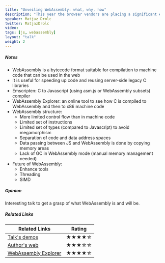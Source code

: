 ```yaml
---
title: "Unveiling WebAssembly: what, why, how"
description: "This year the browser vendors are placing a significant effort into developing WebAssembly. The aim of this talk is to answer whether it's relevant to your use case and how to use it to improve the performance of your application. We will see what WebAssembly brings in comparison to existing technologies. We will write some C++ code and run it in browser. We will take a look at exposing functions and classes written in C++ to parts of application that are written in JavaScript. We will discuss using WebAssembly to optimize parts of application written in JavaScript. We will use some C++ libraries to do cool stuff in a browser. Finally I will invite you to explore WebAssembly yourself and show us what you came up with."
speaker: Matjaz Drolc
twitter: MatjazDrolc
video:
tags: [js, webassembly]
layout: "talk"
weight: 2
---
```


<article id="1">

##### Notes

- WebAssembly is a bytecode format suitable for compilation to machine code that can be used in the web
- It is useful for speeding up code and reusing server-side legacy C libraries
- Emscripten: C to Javascript (using asm.js or WebAssembly subsets) compiler
- WebAssembly Explorer: an online tool to see how C is compiled to WebAssembly and then to x86 machine code
- WebAssembly structure:
	- More limited control flow than in machine code
	- Limited set of instructions
	- Limited set of types (compared to Javascript) to avoid megamorphism
	- Separation of code and data address spaces
	- Data passing between JS and WebAssembly is done by copying memory areas
	- Lack of GC in WebAssembly mode (manual memory management needed)
- Future of WebAssembly:
	- Enhance tools
	- Threading
	- SIMD
	
</article>

<article id="2">

##### Opinion

Interesting talk to get a grasp of what WebAssembly is and will be.

</article>

<article id="3">

##### Related Links

Related Links | Rating
--- | ---
[Talk's demos](https://github.com/drola/webassembly) | ★★★★☆
[Author's web](https://drola.si/webassembly/) | ★★★☆☆
[WebAssembly Explorer](https://mbebenita.github.io/WasmExplorer/) | ★★★★☆
</article>
